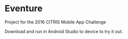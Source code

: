 # Eventure
Project for the 2016 CITRIS Mobile App Challenge

Download and run in Android Studio to device to try it out.

